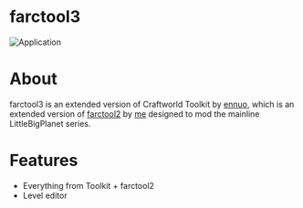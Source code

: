 # farctool3
![Application](https://user-images.githubusercontent.com/67672427/100007634-576e6c00-2d9a-11eb-8527-77b33be49d1b.png)

# About

farctool3 is an extended version of Craftworld Toolkit by [ennuo](https://github.com/ennuo), which is an extended version of [farctool2](https://github.com/philosophofee/farctool2) by [me](https://github.com/philosophofee/) designed to mod the mainline LittleBigPlanet series.

# Features

- Everything from Toolkit + farctool2
- Level editor